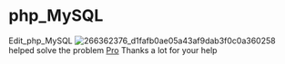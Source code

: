 # php_MySQL
Edit_php_MySQL
![266362376_d1fafb0ae05a43af9dab3f0c0a360258](https://user-images.githubusercontent.com/92278688/166394843-a72f40e3-ed98-49e0-a2a0-be43eb4f9d30.jpg)
helped solve the problem
[Pro](https://otvet.mail.ru/profile/id296657995/) 
Thanks a lot for your help
